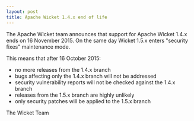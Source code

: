 ```yaml
---
layout: post
title: Apache Wicket 1.4.x end of life
---
```


The Apache Wicket team announces that support for Apache Wicket 1.4.x ends on 16 November 2015.
On the same day Wicket 1.5.x enters "security fixes" maintenance mode.

This means that after 16 October 2015:
- no more releases from the 1.4.x branch
- bugs affecting only the 1.4.x branch will not be addressed
- security vulnerability reports will not be checked against the 1.4.x branch
- releases from the 1.5.x branch are highly unlikely
- only security patches will be applied to the 1.5.x branch

The Wicket Team